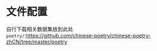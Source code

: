 # 文件配置

自行下载相关数据集放到此处  
`poetry/`:https://github.com/chinese-poetry/chinese-poetry-zhCN/tree/master/poetry  

